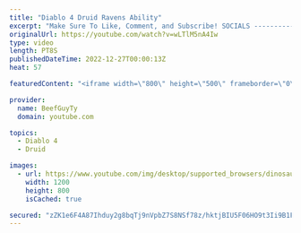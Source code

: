 ```yaml
---
title: "Diablo 4 Druid Ravens Ability"
excerpt: "Make Sure To Like, Comment, and Subscribe! SOCIALS ---------------------------------------------- Join Our ..."
originalUrl: https://youtube.com/watch?v=wLTlM5nA4Iw
type: video
length: PT8S
publishedDateTime: 2022-12-27T00:00:13Z
heat: 57

featuredContent: "<iframe width=\"800\" height=\"500\" frameborder=\"0\" src=\"https://www.youtube.com/embed/wLTlM5nA4Iw\" allow=\"accelerometer; autoplay; encrypted-media; gyroscope; picture-in-picture\" allowfullscreen></iframe>"

provider:
  name: BeefGuyTy
  domain: youtube.com

topics:
  - Diablo 4
  - Druid

images:
  - url: https://www.youtube.com/img/desktop/supported_browsers/dinosaur.png
    width: 1200
    height: 800
    isCached: true

secured: "zZK1e6F4A87Ihduy2g8bqTj9nVpbZ7S8NSf78z/hktjBIU5F06HO9t3Ii9B1F3c12/SHtl2Z8qvUOTznmqdgu6CIO1Ce+2UZX9Ptbz/nXVU25UhHw5rQSoiJUxHEkBvTsvxwFEsG+rUyPUSgwcGrmbiAA+dBGW2y4ojuhxW/OXYLL5xe9jMrc//1Ci7nR3IFQtnwDZsySQjV1vA5RkpGkPoe9CqcpTCEfkUCg9d3vCmequ///8TAmBTW8g3glmUaiMsVqC/FPoEjStqwT3t4Bh4VhK7qdIT/AEt23Uj7yIyBoNO+ZW/mJtnaImikS3qlOzNLWrAgjxLYA3+7oKjCjQgYn4argu2dpahn4ZWm2kvk5tCJQMIYhgZeqaZDQUF2unCbQa6GuWtOkFap9IFzq1FZ/4Jr/q9dQ3k9+3uT8sM=;3nRkAVISaktMg9ONcnFmVA=="
---
```


